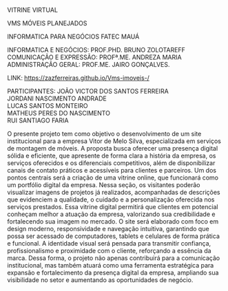 VITRINE VIRTUAL

VMS MÓVEIS PLANEJADOS

INFORMATICA PARA NEGÓCIOS FATEC MAUÁ

INFORMATICA E NEGÓCIOS: PROF.PHD. BRUNO ZOLOTAREFF
COMUNICAÇÃO E EXPRESSÃO: PROFª.ME. ANDREZA MARIA
ADMINISTRAÇÃO GERAL: PROF.ME. JAIRO GONÇALVES.

LINK:  https://zazferreiras.github.io/Vms-imoveis-/

PARTICIPANTES:
JOÃO VICTOR DOS SANTOS FERREIRA <br>
JORDANI NASCIMENTO ANDRADE <br>
LUCAS SANTOS MONTEIRO <br>
MATHEUS PERES DO NASCIMENTO <br>
RUI SANTIAGO FARIA <br>



  O presente projeto tem como objetivo o desenvolvimento de um site institucional para a empresa Vitor de Melo Silva, especializada em serviços de montagem de móveis. A proposta busca oferecer uma presença digital sólida e eficiente, que apresente de forma clara a história da empresa, os serviços oferecidos e os diferenciais competitivos, além de disponibilizar canais de contato práticos e acessíveis para clientes e parceiros.
  Um dos pontos centrais será a criação de uma vitrine online, que funcionará como um portfólio digital da empresa. Nessa seção, os visitantes poderão visualizar imagens de projetos já realizados, acompanhadas de descrições que evidenciem a qualidade, o cuidado e a personalização oferecida nos serviços prestados. Essa vitrine digital permitirá que clientes em potencial conheçam melhor a atuação da empresa, valorizando sua credibilidade e fortalecendo sua imagem no mercado.
  O site será elaborado com foco em design moderno, responsividade e navegação intuitiva, garantindo que possa ser acessado de computadores, tablets e celulares de forma prática e funcional. A identidade visual será pensada para transmitir confiança, profissionalismo e proximidade com o cliente, reforçando a essência da marca. Dessa forma, o projeto não apenas contribuirá para a comunicação institucional, mas também atuará como uma ferramenta estratégica para expansão e fortalecimento da presença digital da empresa, ampliando sua visibilidade no setor e aumentando as oportunidades de negócio.

